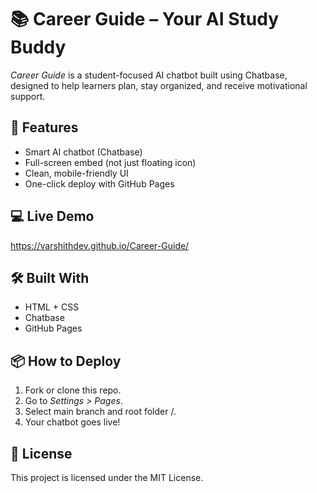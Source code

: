 # 📚 Career Guide – Your AI Study Buddy

*Career Guide* is a student-focused AI chatbot built using Chatbase, designed to help learners plan, stay organized, and receive motivational support.

## 🚀 Features
- Smart AI chatbot (Chatbase)
- Full-screen embed (not just floating icon)
- Clean, mobile-friendly UI
- One-click deploy with GitHub Pages

## 💻 Live Demo
https://varshithdev.github.io/Career-Guide/

## 🛠 Built With
- HTML + CSS
- Chatbase
- GitHub Pages

## 📦 How to Deploy
1. Fork or clone this repo.
2. Go to *Settings > Pages*.
3. Select main branch and root folder /.
4. Your chatbot goes live!

## 📝 License
This project is licensed under the MIT License.